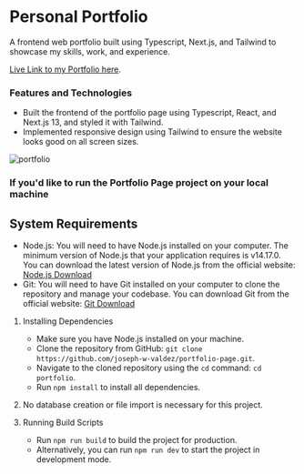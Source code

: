 # Personal Portfolio
A frontend web portfolio built using Typescript, Next.js, and Tailwind to showcase my skills, work, and experience.

[Live Link to my Portfolio here](https://jordandawson.vercel.app/).

### Features and Technologies
* Built the frontend of the portfolio page using Typescript, React, and Next.js 13, and styled it with Tailwind.
* Implemented responsive design using Tailwind to ensure the website looks good on all screen sizes.

![portfolio](https://github.com/JordanTDawson/Portfolio/assets/117692796/f25b9275-8c0b-4a73-baca-feab5d7f1e68)

### If you'd like to run the Portfolio Page project on your local machine

## System Requirements
* Node.js: You will need to have Node.js installed on your computer. The minimum version of Node.js that your application requires is v14.17.0. You can download the latest version of Node.js from the official website: [Node.js Download](https://nodejs.org/en/download/)
* Git: You will need to have Git installed on your computer to clone the repository and manage your codebase. You can download Git from the official website: [Git Download](https://git-scm.com/downloads)

1. Installing Dependencies
   * Make sure you have Node.js installed on your machine.
   * Clone the repository from GitHub: `git clone https://github.com/joseph-w-valdez/portfolio-page.git`.
   * Navigate to the cloned repository using the `cd` command: `cd portfolio`.
   * Run `npm install` to install all dependencies.

2. No database creation or file import is necessary for this project.

3. Running Build Scripts
   * Run `npm run build` to build the project for production.
   * Alternatively, you can run `npm run dev` to start the project in development mode.